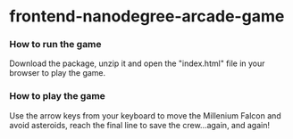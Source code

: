 frontend-nanodegree-arcade-game
===============================

### How to run the game

Download the package, unzip it and open the "index.html" file in your browser to play the game.

### How to play the game

Use the arrow keys from your keyboard to move the Millenium Falcon and avoid asteroids, reach the final line to save the crew...again, and again!
